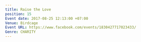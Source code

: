 ```yaml
---
title: Raise the Love
position: 15
Event date: 2017-08-25 12:13:00 +07:00
Venue: Birdcage
Event URL: https://www.facebook.com/events/1830427717023433/
Genre: CHARITY
---
```


